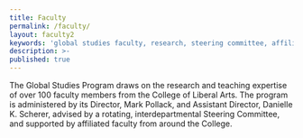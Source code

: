 ```yaml
---
title: Faculty
permalink: /faculty/
layout: faculty2
keywords: 'global studies faculty, research, steering committee, affiliated faculty'
description: >-
published: true
---
```


The Global Studies Program draws on the research and teaching expertise of over 100 faculty members from the College of Liberal Arts. The program is administered by its Director, Mark Pollack, and Assistant Director, Danielle K. Scherer, advised by a rotating, interdepartmental Steering Committee, and supported by affiliated faculty from around the College.
